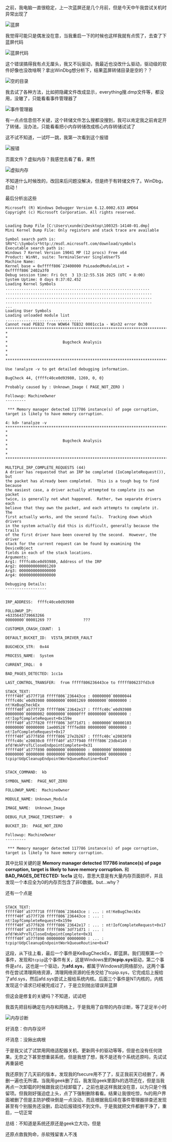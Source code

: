 之前，我电脑一直很稳定，上一次蓝屏还是几个月前，但是今天中午我尝试关机时异常出现了

![蓝屏](crash.jpg)

我觉得可能只是偶发没在意，当我重启一下的时候也这样我就有点慌了，去查了下蓝屏代码

![蓝屏代码](1.png)

这个错误搞得我有点无厘头，我又不玩驱动，我最近也没改什么驱动，驱动级的软件好像也没改啥啊？拿出WinDbg想分析下，结果蓝屏转储目录是空的？？

![空的目录](2.png)

我去试了各种方法，比如把隐藏文件改成显示，everything搜.dmp文件等，都没用，没辙了，只能看看事件管理器了

![事件管理器](3.png)

有一点点信息但不关键，这个转储文件怎么搜都没搜到，我可以肯定我之前肯定开了转储，没办法，只能看看把小内存转储改成核心内存转储试试了

这不试不知道，一试吓一跳，我第一次看到这个报错

![报错](4.png)

页面文件？虚拟内存？我感觉去看了看，果然

![虚拟内存](5.png)

不知道什么时候改的，改回来后问题没解决，但是终于有转储文件了。WinDbg，启动！

最后分析出这些

```(text)
Microsoft (R) Windows Debugger Version 6.12.0002.633 AMD64
Copyright (c) Microsoft Corporation. All rights reserved.


Loading Dump File [C:\Users\xundei\Desktop\100325-14140-01.dmp]
Mini Kernel Dump File: Only registers and stack trace are available

Symbol search path is: SRV*C:\Symbols*http://msdl.microsoft.com/download/symbols
Executable search path is: 
Windows 7 Kernel Version 19041 MP (12 procs) Free x64
Product: WinNt, suite: TerminalServer SingleUserTS
Machine Name:
Kernel base = 0xfffff806`23400000 PsLoadedModuleList = 0xfffff806`2402a3f0
Debug session time: Fri Oct  3 13:12:55.516 2025 (UTC + 8:00)
System Uptime: 0 days 0:37:02.452
Loading Kernel Symbols
...............................................................
................................................................
................................................................
................................................................
...
Loading User Symbols
Loading unloaded module list
.................................
Cannot read PEB32 from WOW64 TEB32 0001cc1a - Win32 error 0n30
*******************************************************************************
*                                                                             *
*                        Bugcheck Analysis                                    *
*                                                                             *
*******************************************************************************

Use !analyze -v to get detailed debugging information.

BugCheck 44, {ffffc40ce0d93980, 1269, 0, 0}

Probably caused by : Unknown_Image ( PAGE_NOT_ZERO )

Followup: MachineOwner
---------

 *** Memory manager detected 117786 instance(s) of page corruption, target is likely to have memory corruption.

4: kd> !analyze -v
*******************************************************************************
*                                                                             *
*                        Bugcheck Analysis                                    *
*                                                                             *
*******************************************************************************

MULTIPLE_IRP_COMPLETE_REQUESTS (44)
A driver has requested that an IRP be completed (IoCompleteRequest()), but
the packet has already been completed.  This is a tough bug to find because
the easiest case, a driver actually attempted to complete its own packet
twice, is generally not what happened.  Rather, two separate drivers each
believe that they own the packet, and each attempts to complete it.  The
first actually works, and the second fails.  Tracking down which drivers
in the system actually did this is difficult, generally because the trails
of the first driver have been covered by the second.  However, the driver
stack for the current request can be found by examining the DeviceObject
fields in each of the stack locations.
Arguments:
Arg1: ffffc40ce0d93980, Address of the IRP
Arg2: 0000000000001269
Arg3: 0000000000000000
Arg4: 0000000000000000

Debugging Details:
------------------


IRP_ADDRESS:  ffffc40ce0d93980

FOLLOWUP_IP: 
+6335643739663266
00000000`00001269 ??              ???

CUSTOMER_CRASH_COUNT:  1

DEFAULT_BUCKET_ID:  VISTA_DRIVER_FAULT

BUGCHECK_STR:  0x44

PROCESS_NAME:  System

CURRENT_IRQL:  0

BAD_PAGES_DETECTED: 1cc1a

LAST_CONTROL_TRANSFER:  from fffff806236443ce to fffff806237fd3c0

STACK_TEXT:  
fffff40f`a577f718 fffff806`236443ce : 00000000`00000044 ffffc40c`e0d93980 00000000`00001269 00000000`00000000 : nt!KeBugCheckEx
fffff40f`a577f720 fffff806`23642e17 : ffffc40c`e0d93980 00000000`00000002 00000000`00000fff 00000000`00000000 : nt!IopfCompleteRequest+0x159e
fffff40f`a577f820 fffff806`3df71d71 : 00000000`00000103 00000000`00000000 1ae00528`ffffed88 00000000`00000000 : nt!IofCompleteRequest+0x17
fffff40f`a577f850 fffff806`27e2b267 : ffffc40c`e20030f8 ffffc40c`e20030c0 fffff40f`a577f940 fffff806`23db4149 : afd!WskProTLCloseEndpointComplete+0x31
fffff40f`a577f890 00000000`00000000 : 00000000`00000000 00000000`00000000 00000000`00000000 00000000`00000000 : tcpip!UdpCleanupEndpointWorkQueueRoutine+0x47


STACK_COMMAND:  kb

SYMBOL_NAME:  PAGE_NOT_ZERO

FOLLOWUP_NAME:  MachineOwner

MODULE_NAME: Unknown_Module

IMAGE_NAME:  Unknown_Image

DEBUG_FLR_IMAGE_TIMESTAMP:  0

BUCKET_ID:  PAGE_NOT_ZERO

Followup: MachineOwner
---------

 *** Memory manager detected 117786 instance(s) of page corruption, target is likely to have memory corruption.

```

其中比较关键的是 **Memory manager detected 117786 instance(s) of page corruption, target is likely to have memory corruption.** 和 **BAD_PAGES_DETECTED: 1cc1a** 这句，意思大意是有大量内存页面损坏，并且发现一个本应全为0的内存页包含了非0数据。but...why？

还有一个点是

```(text)

STACK_TEXT:  
fffff40f`a577f718 fffff806`236443ce : ... : nt!KeBugCheckEx
fffff40f`a577f720 fffff806`236443ce : ... : nt!IopfCompleteRequest+0x159e
fffff40f`a577f820 fffff806`23642e17 : ... : nt!IofCompleteRequest+0x17
fffff40f`a577f850 fffff806`3df71d71 : ... : afd!WskProTLCloseEndpointComplete+0x31
fffff40f`a577f890 00000000`00000000 : ... : tcpip!UdpCleanupEndpointWorkQueueRoutine+0x47

```

这段，从下往上看，最后一个事件是KeBugCheckEx，即蓝屏。我们观察第一个事件，发现和```tcpip```这个事件有关，这是Windows里的**tcpip.sys**驱动，第二个事件是```afd```，这也是一个驱动，为**afd.sys**，都属于Windows的网络部分。这两个事件在尝试清理网络资源，清理网络资源的任务交给了tcpip.sys，它完成后上报给了afd.sys，然后afd.sys尝试上报给系统内核。后面三个事件是NT内核的，内核发现这个请求已经被完成过了，于是立刻抛出错误并蓝屏

但这会是修复的关键吗？不知道，试试吧

我首先把目标确定在内存和网络上，于是我用了自带的内存诊断，等了足足半小时

![内存诊断](6.png)

好消息：你内存没坏

坏消息：没揪出病根

于是我又试了试禁用网络适配器关机、更新网卡的驱动等等，但是也没有任何效果。无奈之下甚至想重装系统，但是我想了想，我不是还有个系统还原吗，先试试再重装吧

我还原到了几天前的版本，发现我的fsecure用不了了，反正我前天已经删了，再删一遍也无所谓。当我用geek删了后，我发现geek里面fs的选项还在，但是当我再点一次卸载的时候跟我说已经卸载了，之前也是这样我就没在意，以为只是个残留项。但我刚好强迫症上头，点了下强制删除看看。结果让我很吃惊，fs的用户界面被删了但是主防护模块倒是一点没动，而且根据我后续在事件管理器排查还发现甚至有个别服务还没删，启动后报错找不到文件。于是我就把文件都删干净了，重启，一切正常

总结：不知道是系统还原还是geek立大功，但是

还原点救我狗命，杀软残留害人不浅